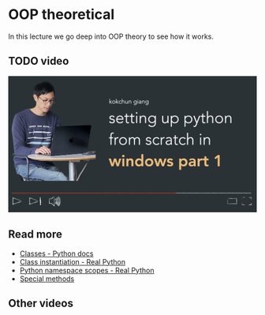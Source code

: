 # OOP theoretical 

In this lecture we go deep into OOP theory to see how it works.

## TODO video


<a href="" target="_blank">
  <img src="https://github.com/kokchun/assets/blob/main/python_videos/setup_part1.png?raw=true" alt="python setup part 1" width="600">
</a>


## Read more

- [Classes - Python docs](https://docs.python.org/3/tutorial/classes.html)
- [Class instantiation - Real Python](https://realpython.com/python-class-constructor/)
- [Python namespace scopes - Real Python](https://realpython.com/python-namespaces-scope/)
- [Special methods](https://www.pythonlikeyoumeanit.com/Module4_OOP/Special_Methods.html)

## Other videos
